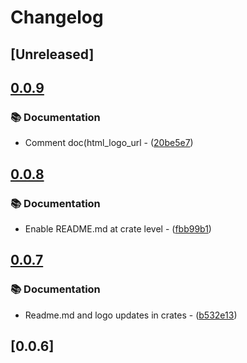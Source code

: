 # Changelog

## [Unreleased]

## [0.0.9](https://github.com/takula-tech/nita-obel/compare/obel_diagnostic-v0.0.8...obel_diagnostic-v0.0.9)

### 📚 Documentation

- Comment doc(html_logo_url - ([20be5e7](https://github.com/takula-tech/nita-obel/commit/20be5e708f1da4f6deb7ccdf2d37420a6b9e8008))

## [0.0.8](https://github.com/takula-tech/nita-obel/compare/obel_diagnostic-v0.0.7...obel_diagnostic-v0.0.8)

### 📚 Documentation

- Enable README.md at crate level - ([fbb99b1](https://github.com/takula-tech/nita-obel/commit/fbb99b1fd164ea65ca293713ddd36f0b9891bcad))

## [0.0.7](https://github.com/takula-tech/nita-obel/compare/obel_diagnostic-v0.0.6...obel_diagnostic-v0.0.7)

### 📚 Documentation

- Readme.md and logo updates in crates - ([b532e13](https://github.com/takula-tech/nita-obel/commit/b532e13ceface01aa7d69ce563ccce7893b815b6))

## [0.0.6]
